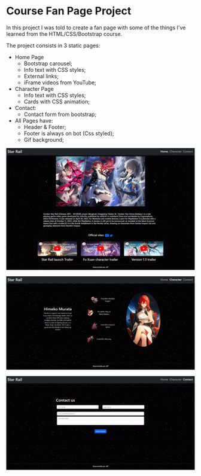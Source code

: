 # Course Fan Page Project

In this project I was told to create a fan page with some of the things I've learned from the HTML/CSS/Bootstrap course.

The project consists in 3 static pages:
* Home Page
    - Bootstrap carousel;
    - Info text with CSS styles;
    - External links;
    - iFrame videos from YouTube;
* Character Page
    - Info text with CSS styles;
    - Cards with CSS animation;
* Contact:
  - Contact form from bootstrap;
* All Pages have:
  - Header & Footer;
  - Footer is always on bot (Css styled);
  - Gif background;

![HomePage](assets%2FScreenShot%20Tool%20-20230925142909.png)

![CharacterPage](assets%2FScreenShot%20Tool%20-20230925142934.png)

![ContactPage](assets%2FScreenShot%20Tool%20-20230925142957.png)